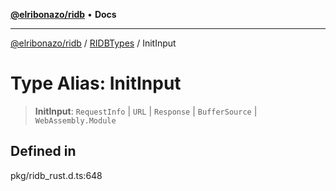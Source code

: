 [**@elribonazo/ridb**](../../../README.md) • **Docs**

***

[@elribonazo/ridb](../../../README.md) / [RIDBTypes](../README.md) / InitInput

# Type Alias: InitInput

> **InitInput**: `RequestInfo` \| `URL` \| `Response` \| `BufferSource` \| `WebAssembly.Module`

## Defined in

pkg/ridb\_rust.d.ts:648
